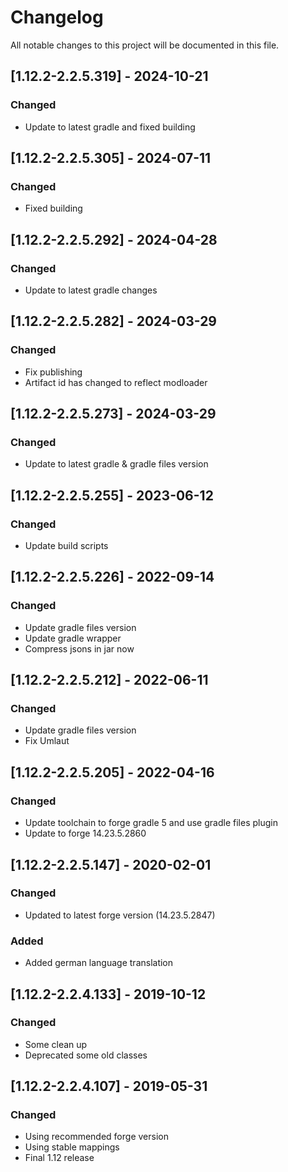 # Changelog
All notable changes to this project will be documented in this file.

## [1.12.2-2.2.5.319] - 2024-10-21
### Changed
 - Update to latest gradle and fixed building

## [1.12.2-2.2.5.305] - 2024-07-11
### Changed
 - Fixed building

## [1.12.2-2.2.5.292] - 2024-04-28
### Changed
 - Update to latest gradle changes

## [1.12.2-2.2.5.282] - 2024-03-29
### Changed
 - Fix publishing
 - Artifact id has changed to reflect modloader

## [1.12.2-2.2.5.273] - 2024-03-29
### Changed
 - Update to latest gradle & gradle files version

## [1.12.2-2.2.5.255] - 2023-06-12
### Changed
 - Update build scripts

## [1.12.2-2.2.5.226] - 2022-09-14
### Changed
 - Update gradle files version
 - Update gradle wrapper
 - Compress jsons in jar now

## [1.12.2-2.2.5.212] - 2022-06-11
### Changed
 - Update gradle files version
 - Fix Umlaut

## [1.12.2-2.2.5.205] - 2022-04-16
### Changed
 - Update toolchain to forge gradle 5 and use gradle files plugin
 - Update to forge 14.23.5.2860

## [1.12.2-2.2.5.147] - 2020-02-01
### Changed
 - Updated to latest forge version (14.23.5.2847)

### Added
 - Added german language translation

## [1.12.2-2.2.4.133] - 2019-10-12
### Changed
- Some clean up
- Deprecated some old classes

## [1.12.2-2.2.4.107] - 2019-05-31
### Changed
- Using recommended forge version
- Using stable mappings
- Final 1.12 release